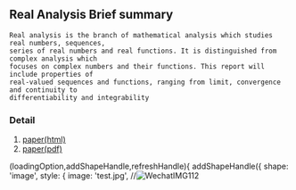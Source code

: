 ## Real Analysis Brief summary

```
Real analysis is the branch of mathematical analysis which studies real numbers, sequences, 
series of real numbers and real functions. It is distinguished from complex analysis which 
focuses on complex numbers and their functions. This report will include properties of 
real-valued sequences and functions, ranging from limit, convergence and continuity to 
differentiability and integrability
```

### Detail

1. [paper(html)](https://mercurymath.github.io/2020/04/06/)
2. [paper(pdf)](https://mercurymath.github.io/assets/css/rd.pdf)

(loadingOption,addShapeHandle,refreshHandle){
        addShapeHandle({
           shape: 'image',
           style: {
               image: 'test.jpg', //![WechatIMG112](https://user-images.githubusercontent.com/63102035/79048117-5cd4d700-7c4d-11ea-96eb-0f21e8847866.jpeg)

              






